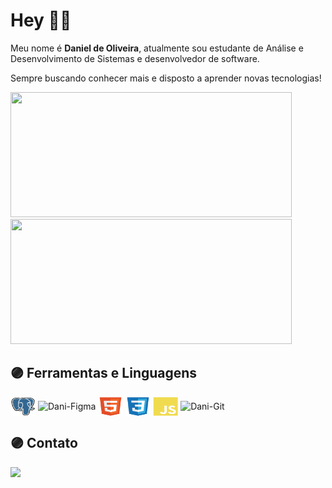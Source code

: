 
# Hey 👋🏽

Meu nome é **Daniel de Oliveira**, atualmente sou estudante de Análise e Desenvolvimento de Sistemas e desenvolvedor de software.

Sempre buscando conhecer mais e disposto a aprender novas tecnologias!

<p>
<img height="200" width="450" src="https://github-readme-stats.vercel.app/api/top-langs/?username=danideoliveira&layout=compact&langs_count=10&title_color=262626&bg_color=e6e6e6&text_color=262626&border_color=5200cc">
<img height="200" width="450" src="https://github-readme-stats.vercel.app/api?username=danideoliveira&title_color=262626&text_color=262626&show_icons=true&hide=prs&bg_color=e6e6e6&icon_color=5200cc&border_color=5200cc">
</p>

## 🟣 Ferramentas e Linguagens
<div style="display: inline_block">

<img align="center" alt="Dani-Postgre" height="30" width="40" src="https://raw.githubusercontent.com/devicons/devicon/9f4f5cdb393299a81125eb5127929ea7bfe42889/icons/postgresql/postgresql-original.svg">
<img align="center" alt="Dani-Figma" height="30" width="40" src="https://www.vectorlogo.zone/logos/figma/figma-icon.svg">
  <img align="center" alt="Dani-HTML" height="30" width="40" src="https://raw.githubusercontent.com/devicons/devicon/master/icons/html5/html5-original.svg">
  <img align="center" alt="Dani-CSS" height="30" width="40" src="https://raw.githubusercontent.com/devicons/devicon/master/icons/css3/css3-original.svg">
  <img align="center" alt="Dani-Js" height="30" width="40" src="https://raw.githubusercontent.com/devicons/devicon/master/icons/javascript/javascript-plain.svg">
  <img align="center" alt="Dani-Git" height="30" width="40" src="https://cdn.jsdelivr.net/gh/devicons/devicon/icons/git/git-original.svg">
</div>

## 🟣 Contato
<a href="https://www.linkedin.com/in/daniel-de-oliveira-santos-02b37b1b9/" target="_blank"><img src="https://img.shields.io/badge/-LinkedIn-%230077B5?style=for-the-badge&logo=linkedin&logoColor=white" target="_blank"></a>
